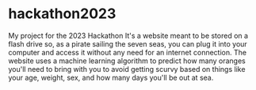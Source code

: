 # hackathon2023
My project for the 2023 Hackathon
It's a website meant to be stored on a flash drive so, as a pirate sailing the seven seas, you can plug it into your computer
and access it without any need for an internet connection. The website uses a machine learning algorithm to predict how
many oranges you'll need to bring with you to avoid getting scurvy based on things like your age, weight, sex, and how many
days you'll be out at sea.
